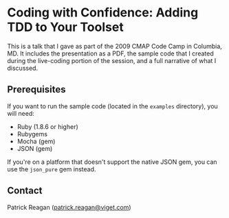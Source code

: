 # Coding with Confidence: Adding TDD to Your Toolset

This is a talk that I gave as part of the 2009 CMAP Code Camp in Columbia, MD. It includes
the presentation as a PDF, the sample code that I created during the live-coding portion of
the session, and a full narrative of what I discussed. 

## Prerequisites

If you want to run the sample code (located in the `examples` directory), you will need:

* Ruby (1.8.6 or higher)
* Rubygems
* Mocha (gem)
* JSON (gem)

If you're on a platform that doesn't support the native JSON gem, you can use the `json_pure` gem instead.

## Contact

Patrick Reagan ([patrick.reagan@viget.com](mailto:patrick.reagan@viget.com))